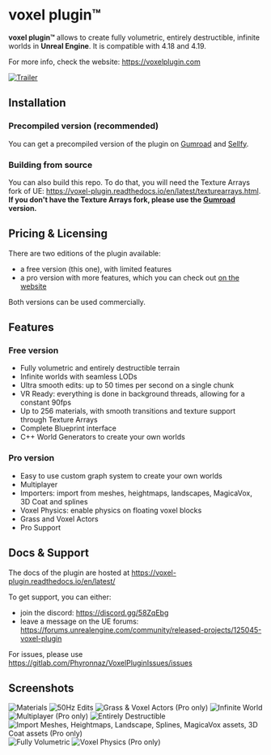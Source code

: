 # voxel plugin™

**voxel plugin™** allows to create fully volumetric, entirely destructible, infinite worlds in **Unreal Engine**.
It is compatible with 4.18 and 4.19.

For more info, check the website: https://voxelplugin.com

[![Trailer](https://i.imgur.com/RRmA4qg.png)](https://youtu.be/LhRQbaGJ8bI)

## Installation
### Precompiled version (recommended)
You can get a precompiled version of the plugin on [Gumroad](https://gumroad.com/voxelplugin) and [Sellfy](https://sellfy.com/voxelplugin).

### Building from source
You can also build this repo. To do that, you will need the Texture Arrays fork of UE: https://voxel-plugin.readthedocs.io/en/latest/texturearrays.html. **If you don't have the Texture Arrays fork, please use the [Gumroad](https://gumroad.com/voxelplugin) version.**


## Pricing & Licensing

There are two editions of the plugin available:

* a free version (this one), with limited features
* a pro version with more features, which you can check out [on the website](https://voxelplugin.com)

Both versions can be used commercially.

## Features

### Free version
* Fully volumetric and entirely destructible terrain
* Infinite worlds with seamless LODs
* Ultra smooth edits: up to 50 times per second on a single chunk
* VR Ready: everything is done in background threads, allowing for a constant 90fps
* Up to 256 materials, with smooth transitions and texture support through Texture Arrays
* Complete Blueprint interface
* C++ World Generators to create your own worlds

### Pro version
* Easy to use custom graph system to create your own worlds
* Multiplayer
* Importers: import from meshes, heightmaps, landscapes, MagicaVox, 3D Coat and splines
* Voxel Physics: enable physics on floating voxel blocks
* Grass and Voxel Actors
* Pro Support

## Docs & Support
The docs of the plugin are hosted at https://voxel-plugin.readthedocs.io/en/latest/

To get support, you can either:
* join the discord: https://discord.gg/58ZqEbg
* leave a message on the UE forums: https://forums.unrealengine.com/community/released-projects/125045-voxel-plugin

For issues, please use https://gitlab.com/Phyronnaz/VoxelPluginIssues/issues

## Screenshots
![Materials](https://i.imgur.com/du0V5i6.png)
![50Hz Edits](https://i.imgur.com/4ouIrX9.png)
![Grass & Voxel Actors (Pro only)](https://i.imgur.com/0Ic3o6h.png)
![Infinite World](https://i.imgur.com/hvfXNob.png)
![Multiplayer (Pro only)](https://i.imgur.com/wEMPfYm.png)
![Entirely Destructible](https://i.imgur.com/v3zjXQj.png)
![Import Meshes, Heightmaps, Landscape, Splines, MagicaVox assets, 3D Coat assets (Pro only)](https://i.imgur.com/YiX8afI.png)
![Fully Volumetric](https://i.imgur.com/9tH7yVv.png)
![Voxel Physics (Pro only)](https://i.imgur.com/c6Zc4oD.png)
